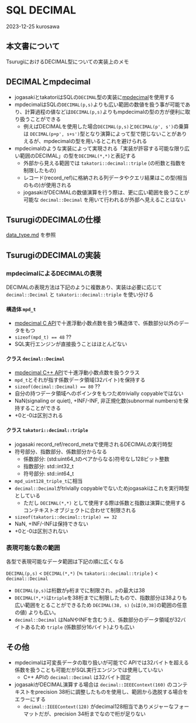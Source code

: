 # SQL DECIMAL

2023-12-25 kurosawa

## 本文書について

TsurugiにおけるDECIMAL型についての実装上のメモ

## DECIMALとmpdecimal

- jogasakiとtakatoriはSQLの`DECIMAL`型の実装に[mpdecimal](https://www.bytereef.org/mpdecimal/)を使用する
- mpdecimalはSQLの`DECIMAL(p,s)`よりも広い範囲の数値を扱う事が可能であり、計算過程の値などは`DECIMAL(p,s)`よりもmpdecimalの型の方が便利に取り扱うことができる
  - 例えばDECIMALを使用した場合`DECIMAL(p,s)`と`DECIMAL(p', s')`の乗算は `DECIMAL(p+p', s+s')`型となり演算によって型で閉じないことがありえるが、mpdecimalの型を用いるとこれを避けられる
- mpdecimalのような実装によって実現される「実装が許容する可能な限り広い範囲のDECIMAL」の型を`DECIMAL(*,*)`と表記する
  - 外部から見える範囲では `takatori::decimal::triple` (の桁数と指数を制限したもの)
  - レコード(record_ref)に格納される列データやクエリ結果はこの型(相当のもの)が使用される
  - jogasakiがDECIMALの数値演算を行う際は、更に広い範囲を扱うことが可能な `decimal::Decimal` を用いて行われるが外部へ見えることはない

## TsurugiのDECIMALの仕様

[data_type.md](data_types.md) を参照

## TsurugiのDECIMALの実装

### mpdecimalによるDECIMALの表現

DECIMALの表現方法は下記のように複数あり、実装は必要に応じて `decimal::Decimal` と `takatori::decimal::triple` を使い分ける

#### 構造体 `mpd_t`

- [mpdecimal C API](https://www.bytereef.org/mpdecimal/doc/libmpdec/index.html)で十進浮動小数点数を扱う構造体で、係数部分以外のデータをもつ
- `sizeof(mpd_t) == 48` ??
- SQL実行エンジンが直接扱うことはほとんどない

#### クラス `decimal::Decimal`

- [mpdecimal C++ API](https://www.bytereef.org/mpdecimal/doc/libmpdec++/index.html)で十進浮動小数点数を扱うクラス
- `mpd_t`とそれが指す係数データ領域(32バイト)を保持する
- `sizeof(decimal::Decimal) == 80` ??
- 自分の持つデータ領域へのポインタをもつためtrivially copyableではない
- NaN(signaling or quiet), +INF/-INF, 非正規化数(subnormal numbers)を保持することができる
- +0と-0は区別される

#### クラス `takatori::decimal::triple`

- jogasaki record_ref/record_metaで使用されるDECIMALの実行時型
- 符号部分、指数部分、係数部分からなる
  - 係数部分: (std:uint64_tのペアからなる)符号なし128ビット整数
  - 指数部分: std::int32_t
  - 符号部分: std::int64_t
- `mpd_uint128_triple_t`に相当
- `decimal::Decimal`がtrivially copyableでないためjogasakiはこれを実行時型としている
  - ただし `DECIMAL(*,*)` として使用する際は係数と指数は演算に使用するコンテキストオブジェクトに合わせて制限される
- `sizeof(takatori::decimal::triple) == 32`
- NaN, +INF/-INFは保持できない
- +0と-0は区別されない

### 表現可能な数の範囲

各型で表現可能なデータ範囲は下記の順に広くなる

`DECIMAL(p,s)` < `DECIMAL(*,*)` (≒ `takatori::decimal::triple` ) < `decimal::Decimal`

- `DECIMAL(p,s)`は桁数が`p`桁までに制限され、`p`の最大は38
- `DECIMAL(*,*)`は`triple`を38桁までに制限したもので、指数部分は38よりも広い範囲をとることができるため `DECIMAL(38, s)` (`s`は`[0,38]`の範囲の任意の値) よりも広い。
- `decimal::Decimal` はNaNやINFを含むうえ、係数部分のデータ領域が32バイトあるため `triple` (係数部分16バイト)よりも広い

## その他

- mpdecimalは可変長データの取り扱いが可能でC APIでは32バイトを超える係数を扱うことも可能だがSQL実行エンジンでは使用していない
  - C++ APIの `decimal::Decimal` は32バイト固定
- jogasakiがDECIMAL演算する場合は `decimal::IEEEContext(160)` のコンテキストをprecision 38桁に調整したものを使用し、範囲から逸脱する場合をエラーにする
  - `decimal::IEEEContext(128)` がdecimal128相当でありメジャーなフォーマットだが、precision 34桁までなので桁が足りない

